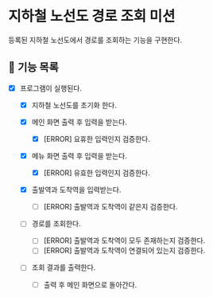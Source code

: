 # 지하철 노선도 경로 조회 미션

등록된 지하철 노선도에서 경로를 조회하는 기능을 구현한다.

## 🚀 기능 목록

- [x] 프로그램이 실행된다.

    - [x] 지하철 노선도를 초기화 한다.

    - [x] 메인 화면 출력 후 입력을 받는다.
        - [x] [ERROR] 요휴한 입력인지 검증한다.

    - [x] 메뉴 화면 출력 후 입력을 받는다.
        - [x] [ERROR] 유효한 입력인지 검증한다.

    - [x] 출발역과 도착역을 입력받는다.
        - [ ] [ERROR] 출발역과 도착역이 같은지 검증한다.

    - [ ] 경로를 조회한다.
        - [ ] [ERROR] 출발역과 도착역이 모두 존재하는지 검증한다.
        - [ ] [ERROR] 출발역과 도착역이 연결되어 있는지 검증한다.

    - [ ] 조회 결과를 출력한다.
        - [ ] 출력 후 메인 화면으로 돌아간다.
